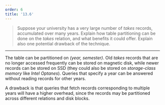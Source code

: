 ```yaml
---
order: 6
title: '13.6'
---
```

> Suppose your university has a very large number of _takes_ records, accumulated over
> many years. Explain how table partitioning can be done on the _takes_ relation, and 
> what benefits it could offer. Explain also one potential drawback of the technique. 

--------------------------------

The table can be partitioned on _(year, semester)_. Old _takes_ records that are no 
longer accessed frequently can be stored on magnetic disk, while newer records can be stored 
on SSD (they could also be stored on _storage-class memory_ like _Intel Optanes_). 
Queries that specify a year can be answered without reading records for other 
years. 

A drawback is that queries that fetch records corresponding to multiple years will have 
a higher overhead, since the records may be partitioned across different relations and 
disk blocks. 